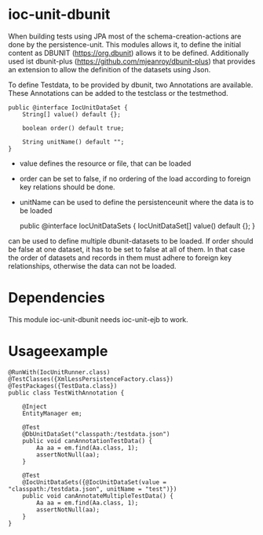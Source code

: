 ioc-unit-dbunit
=================

When building tests using JPA most of the schema-creation-actions are done by the persistence-unit. 
This modules allows it, to define the initial content as DBUNIT (https://org.dbunit) allows it to be defined.
Additionally used ist dbunit-plus (https://github.com/mjeanroy/dbunit-plus) that provides an extension 
to allow the definition of the datasets using Json.

To define Testdata, to be provided by dbunit, two Annotations are available. These Annotations can be added to the 
testclass or the testmethod. 
    
    public @interface IocUnitDataSet {
        String[] value() default {};

        boolean order() default true;

        String unitName() default "";
    } 
    
* value defines the resource or file, that can be loaded
* order can be set to false, if no ordering of the load according to foreign key relations should be done.
* unitName can be used to define the persistenceunit where the data is to be loaded


    public @interface IocUnitDataSets {
        IocUnitDataSet[] value() default {};
    }
    
can be used to define multiple dbunit-datasets to be loaded. If order should be false at one dataset, 
it has to be set to false at all of them. In that case the order of datasets and records in them must adhere
to foreign key relationships, otherwise the data can not be loaded.

# Dependencies

This module ioc-unit-dbunit needs ioc-unit-ejb to work.

# Usageexample

    @RunWith(IocUnitRunner.class)
    @TestClasses({XmlLessPersistenceFactory.class})
    @TestPackages({TestData.class})
    public class TestWithAnnotation {

        @Inject
        EntityManager em;

        @Test
        @DbUnitDataSet("classpath:/testdata.json")
        public void canAnnotationTestData() {
            Aa aa = em.find(Aa.class, 1);
            assertNotNull(aa);
        }

        @Test
        @IocUnitDataSets({@IocUnitDataSet(value = "classpath:/testdata.json", unitName = "test")})
        public void canAnnotateMultipleTestData() {
            Aa aa = em.find(Aa.class, 1);
            assertNotNull(aa);
        }
    }